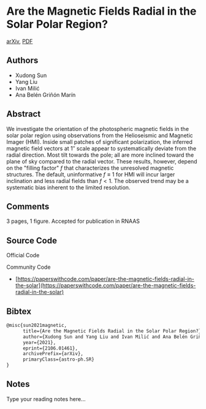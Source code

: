 
# Are the Magnetic Fields Radial in the Solar Polar Region?

[arXiv](https://arxiv.org/abs/2106.01461), [PDF](https://arxiv.org/pdf/2106.01461.pdf)

## Authors

- Xudong Sun
- Yang Liu
- Ivan Milić
- Ana Belén Griñón Marín

## Abstract

We investigate the orientation of the photospheric magnetic fields in the solar polar region using observations from the Helioseismic and Magnetic Imager (HMI). Inside small patches of significant polarization, the inferred magnetic field vectors at $1''$ scale appear to systematically deviate from the radial direction. Most tilt towards the pole; all are more inclined toward the plane of sky compared to the radial vector. These results, however, depend on the "filling factor" $f$ that characterizes the unresolved magnetic structures. The default, uninformative $f\equiv1$ for HMI will incur larger inclination and less radial fields than $f<1$. The observed trend may be a systematic bias inherent to the limited resolution.

## Comments

3 pages, 1 figure. Accepted for publication in RNAAS

## Source Code

Official Code



Community Code

- [https://paperswithcode.com/paper/are-the-magnetic-fields-radial-in-the-solar](https://paperswithcode.com/paper/are-the-magnetic-fields-radial-in-the-solar)

## Bibtex

```tex
@misc{sun2021magnetic,
      title={Are the Magnetic Fields Radial in the Solar Polar Region?}, 
      author={Xudong Sun and Yang Liu and Ivan Milić and Ana Belén Griñón Marín},
      year={2021},
      eprint={2106.01461},
      archivePrefix={arXiv},
      primaryClass={astro-ph.SR}
}
```

## Notes

Type your reading notes here...

